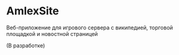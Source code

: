 # AmlexSite

Веб-приложение для игрового сервера с википедией, торговой площадкой и новостной страницей

(В разработке)
